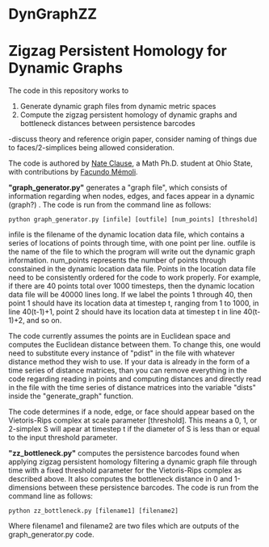# DynGraphZZ

# Zigzag Persistent Homology for Dynamic Graphs

The code in this repository works to 
1. Generate dynamic graph files from dynamic metric spaces
2. Compute the zigzag persistent homology of dynamic graphs and bottleneck distances between persistence barcodes

-discuss theory and reference origin paper, consider naming of things due to faces/2-simplices being allowed consideration.

The code is authored by [Nate Clause](https://math.osu.edu/people/clause.15), a Math Ph.D. student at Ohio State, with contributions by [Facundo Mémoli](https://people.math.osu.edu/memolitechera.1/).

**"graph_generator.py"** generates a "graph file", which consists of information regarding when nodes, edges, and faces appear in a dynamic (graph?) . The code is run from the command line as follows: 

```
python graph_generator.py [infile] [outfile] [num_points] [threshold] 
```

infile is the filename of the dynamic location data file, which contains a series of locations of points through time, with one point per line. outfile is the name of the file to which the program will write out the dynamic graph information. num_points represents the number of points through constained in the dynamic location data file. Points in the location data file need to be consistently ordered for the code to work properly. For example, if there are 40 points total over 1000 timesteps, then the dynamic location data file will be 40000 lines long. If we label the points 1 through 40, then point 1 should have its location data at timestep t, ranging from 1 to 1000, in line 40(t-1)+1, point 2 should have its location data at timestep t in line 40(t-1)+2, and so on. 

The code currently assumes the points are in Euclidean space and computes the Euclidean distance between them. To change this, one would need to substitute every instance of "pdist" in the file with whatever distance method they wish to use. If your data is already in the form of a time series of distance matrices, than you can remove everything in the code regarding reading in points and computing distances and directly read in the file with the time series of distance matrices into the variable "dists" inside the "generate_graph" function.

The code determines if a node, edge, or face should appear based on the Vietoris-Rips complex at scale parameter [threshold]. This means a 0, 1, or 2-simplex S will apear at timestep t if the diameter of S is less than or equal to the input threshold parameter.

**"zz_bottleneck.py"** computes the persistence barcodes found when applying zigzag persistent homology filtering a dynamic graph file through time with a fixed threshold parameter for the Vietoris-Rips complex as described above. It also computes the bottleneck distance in 0 and 1-dimensions between these persistence barcodes. The code is run from the command line as follows:

```
python zz_bottleneck.py [filename1] [filename2] 
```

Where filename1 and filename2 are two files which are outputs of the graph_generator.py code. 
